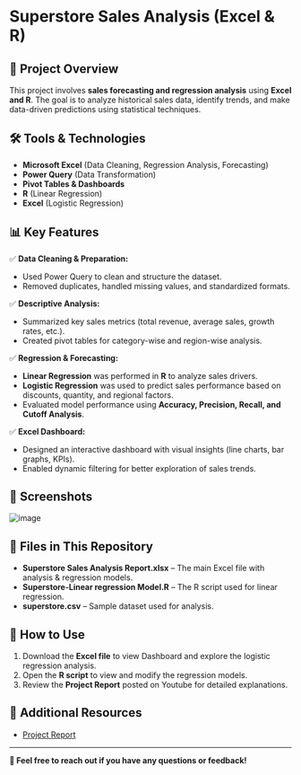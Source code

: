 # Superstore Sales Analysis (Excel & R)

## 📌 Project Overview

This project involves **sales forecasting and regression analysis** using **Excel and R**. The goal is to analyze historical sales data, identify trends, and make data-driven predictions using statistical techniques.

## 🛠️ Tools & Technologies

- **Microsoft Excel** (Data Cleaning, Regression Analysis, Forecasting)
- **Power Query** (Data Transformation)
- **Pivot Tables & Dashboards**
- **R** (Linear Regression)
- **Excel** (Logistic Regression)

## 📊 Key Features

✅ **Data Cleaning & Preparation:**

- Used Power Query to clean and structure the dataset.
- Removed duplicates, handled missing values, and standardized formats.

✅ **Descriptive Analysis:**

- Summarized key sales metrics (total revenue, average sales, growth rates, etc.).
- Created pivot tables for category-wise and region-wise analysis.

✅ **Regression & Forecasting:**

- **Linear Regression** was performed in **R** to analyze sales drivers.
- **Logistic Regression** was used to predict sales performance based on discounts, quantity, and regional factors.
- Evaluated model performance using **Accuracy, Precision, Recall, and Cutoff Analysis**.

✅ **Excel Dashboard:**

- Designed an interactive dashboard with visual insights (line charts, bar graphs, KPIs).
- Enabled dynamic filtering for better exploration of sales trends.

## 📸 Screenshots

![image](https://github.com/user-attachments/assets/d860fcc7-5098-4719-9ae0-a2101de3201e)


## 📂 Files in This Repository

- **Superstore Sales Analysis Report.xlsx** – The main Excel file with analysis & regression models.
- **Superstore-Linear regression Model.R** – The R script used for linear regression.
- **superstore.csv** – Sample dataset used for analysis.



## 🚀 How to Use

1. Download the **Excel file** to view Dashboard and explore the logistic regression analysis.
2. Open the **R script** to view and modify the regression models.
3. Review the **Project Report** posted on Youtube for detailed explanations.

## 🔗 Additional Resources

- [Project Report](https://youtu.be/q_mSWL_J8VI)

---

**📩 Feel free to reach out if you have any questions or feedback!**

